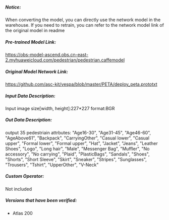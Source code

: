 
##### Notice:
When converting the model, you can directly use the network model in the warehouse. If you need to retrain, you can refer to the network model link of the original model in readme

##### Pre-trained Model Link:

https://obs-model-ascend.obs.cn-east-2.myhuaweicloud.com/pedestrian/pedestrian.caffemodel

##### Original Model Network Link:
https://github.com/asc-kit/vespa/blob/master/PETA/deploy_peta.prototxt

##### Input Data Description:

Input image size[width, height]:227*227
format:BGR

##### Out Data Description:

output 35 pedestriain attrbutes:
"Age16-30", "Age31-45", "Age46-60", "AgeAbove61", "Backpack", 
"CarryingOther", "Casual lower", "Casual upper", "Formal lower", 
"Formal upper", "Hat", "Jacket", "Jeans", "Leather Shoes", "Logo", 
"Long hair", "Male", "Messenger Bag", "Muffler", "No accessory", 
"No carrying", "Plaid", "PlasticBags", "Sandals", "Shoes", "Shorts", 
"Short Sleeve", "Skirt", "Sneaker", "Stripes", "Sunglasses", 
"Trousers", "Tshirt", "UpperOther", "V-Neck"

##### Custom Operator:

Not included

##### Versions that have been verified: 

- Atlas 200


